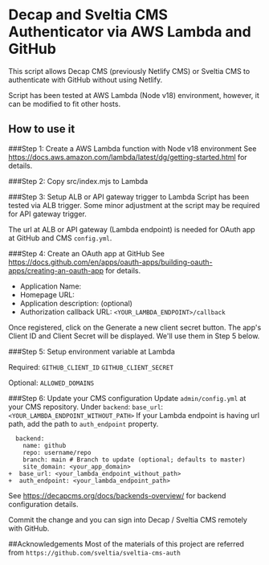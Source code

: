 # Decap and Sveltia CMS Authenticator via AWS Lambda and GitHub
This script allows Decap CMS (previously Netlify CMS) or Sveltia CMS to authenticate with GitHub without using Netlify.

Script has been tested at AWS Lambda (Node v18) environment, however, it can be modified to fit other hosts.

## How to use it
###Step 1: Create a AWS Lambda function with Node v18 environment
See https://docs.aws.amazon.com/lambda/latest/dg/getting-started.html for details.

###Step 2: Copy src/index.mjs to Lambda

###Step 3: Setup ALB or API gateway trigger to Lambda
Script has been tested via ALB trigger. Some minor adjustment at the script may be required for API gateway trigger.

The url at ALB or API gateway (Lambda endpoint) is needed for OAuth app at GitHub and CMS `config.yml`.

###Step 4: Create an OAuth app at GitHub
See https://docs.github.com/en/apps/oauth-apps/building-oauth-apps/creating-an-oauth-app for details.

- Application Name: <Your favorite app name>
- Homepage URL: <Your favorite app url>
- Application description: (optional)
- Authorization callback URL: `<YOUR_LAMBDA_ENDPOINT>/callback`

Once registered, click on the Generate a new client secret button. The app's Client ID and Client Secret will be displayed. We'll use them in Step 5 below.

###Step 5: Setup environment variable at Lambda

Required:
`GITHUB_CLIENT_ID`
`GITHUB_CLIENT_SECRET`

Optional:
`ALLOWED_DOMAINS`

###Step 6: Update your CMS configuration
Update `admin/config.yml` at your CMS repository.
Under `backend`:
`base_url`: `<YOUR_LAMBDA_ENDPOINT_WITHOUT_PATH>`
If your Lambda endpoint is having url path, add the path to `auth_endpoint` property.
```
  backend:
    name: github
    repo: username/repo
    branch: main # Branch to update (optional; defaults to master)
    site_domain: <your_app_domain>
+  base_url: <your_lambda_endpoint_without_path>
+  auth_endpoint: <your_lambda_endpoint_path>
```

See https://decapcms.org/docs/backends-overview/ for backend configuration details.

Commit the change and you can sign into Decap / Sveltia CMS remotely with GitHub.

##Acknowledgements
Most of the materials of this project are referred from `https://github.com/sveltia/sveltia-cms-auth`
